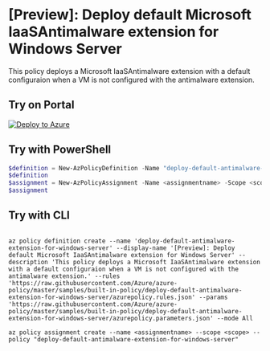 # [Preview]: Deploy default Microsoft IaaSAntimalware extension for Windows Server

This policy deploys a Microsoft IaaSAntimalware extension with a default configuraion when a VM is not configured with the antimalware extension.

## Try on Portal

[![Deploy to Azure](http://azuredeploy.net/deploybutton.png)](https://portal.azure.com/#blade/Microsoft_Azure_Policy/CreatePolicyDefinitionBlade/uri/https%3A%2F%2Fraw.githubusercontent.com%2FAzure%2Fazure-policy%2Fmaster%2Fsamples%2Fbuilt-in-policy%2Fdeploy-default-antimalware-extension-for-windows-server%2Fazurepolicy.json)

## Try with PowerShell

````powershell
$definition = New-AzPolicyDefinition -Name "deploy-default-antimalware-extension-for-windows-server" -DisplayName "[Preview]: Deploy default Microsoft IaaSAntimalware extension for Windows Server" -description "This policy deploys a Microsoft IaaSAntimalware extension with a default configuraion when a VM is not configured with the antimalware extension." -Policy 'https://raw.githubusercontent.com/Azure/azure-policy/master/samples/built-in-policy/deploy-default-antimalware-extension-for-windows-server/azurepolicy.rules.json' -Parameter 'https://raw.githubusercontent.com/Azure/azure-policy/master/samples/built-in-policy/deploy-default-antimalware-extension-for-windows-server/azurepolicy.parameters.json' -Mode All
$definition
$assignment = New-AzPolicyAssignment -Name <assignmentname> -Scope <scope>  -PolicyDefinition $definition
$assignment 
````



## Try with CLI

````cli

az policy definition create --name 'deploy-default-antimalware-extension-for-windows-server' --display-name '[Preview]: Deploy default Microsoft IaaSAntimalware extension for Windows Server' --description 'This policy deploys a Microsoft IaaSAntimalware extension with a default configuraion when a VM is not configured with the antimalware extension.' --rules 'https://raw.githubusercontent.com/Azure/azure-policy/master/samples/built-in-policy/deploy-default-antimalware-extension-for-windows-server/azurepolicy.rules.json' --params 'https://raw.githubusercontent.com/Azure/azure-policy/master/samples/built-in-policy/deploy-default-antimalware-extension-for-windows-server/azurepolicy.parameters.json' --mode All

az policy assignment create --name <assignmentname> --scope <scope> --policy "deploy-default-antimalware-extension-for-windows-server" 

````
